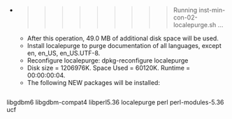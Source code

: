 * >>>>>>>>> Running inst-min-con-02-localepurge.sh ...
  * After this operation, 49.0 MB of additional disk space will be used.
  * Install localepurge to purge documentation of all languages, except en, en_US, en_US.UTF-8.
  * Reconfigure localepurge: dpkg-reconfigure localepurge
  * Disk size = 1206976K. Space Used = 60120K. Runtime = 00:00:00:04.
  * The following NEW packages will be installed:
  ```bash
libgdbm6 libgdbm-compat4 libperl5.36 localepurge perl
perl-modules-5.36 ucf
  ```
